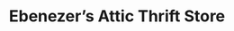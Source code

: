 ---
title: "Ebenezer’s Attic Thrift Store"
url: /siler-city/ebenezers-attic-thrift-store/
shop: Gebrauchtwaren
---